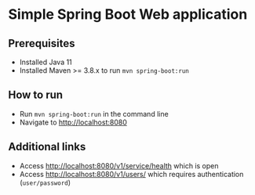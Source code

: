 # Simple Spring Boot Web application

## Prerequisites

  - Installed Java 11
  - Installed Maven >= 3.8.x to run `mvn spring-boot:run`

## How to run

  - Run `mvn spring-boot:run` in the command line
  - Navigate to [http://localhost:8080](http://localhost:8080)

## Additional links

  - Access [http://localhost:8080/v1/service/health](http://localhost:8080/v1/service/health) which is open
  - Access [http://localhost:8080/v1/users/](http://localhost:8080/v1/users/) which requires authentication (`user/password`)